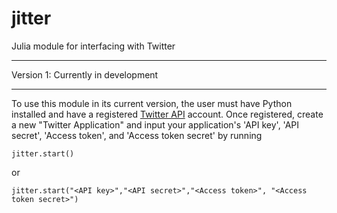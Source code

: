 jitter
======

Julia module for interfacing with Twitter

-------

Version 1: Currently in development

-------

To use this module in its current version, the user must have Python installed and have a registered [Twitter API](http://dev.twitter.com) account. Once registered, create a new "Twitter Application" and input your application's 'API key', 'API secret', 'Access token', and 'Access token secret' by running

    jitter.start()

or

    jitter.start("<API key>","<API secret>","<Access token>", "<Access token secret>")

